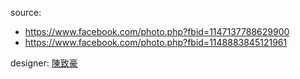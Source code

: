 source:
* https://www.facebook.com/photo.php?fbid=1147137788629900
* https://www.facebook.com/photo.php?fbid=1148883845121961

designer: [陳致豪](https://www.facebook.com/denis0426)